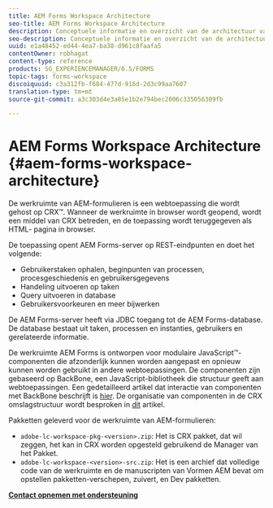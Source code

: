 ```yaml
---
title: AEM Forms Workspace Architecture
seo-title: AEM Forms Workspace Architecture
description: Conceptuele informatie en overzicht van de architectuur van de werkruimte van LiveCycle AEM-formulieren.
seo-description: Conceptuele informatie en overzicht van de architectuur van de werkruimte van LiveCycle AEM-formulieren.
uuid: e1a48452-ed44-4ea7-ba38-d961c8faafa5
contentOwner: robhagat
content-type: reference
products: SG_EXPERIENCEMANAGER/6.5/FORMS
topic-tags: forms-workspace
discoiquuid: c3a312fb-f684-477d-916d-2d3c99aa7607
translation-type: tm+mt
source-git-commit: a3c303d4e3a85e1b2e794bec2006c335056309fb

---
```



# AEM Forms Workspace Architecture {#aem-forms-workspace-architecture}

De werkruimte van AEM-formulieren is een webtoepassing die wordt gehost op CRX™. Wanneer de werkruimte in browser wordt geopend, wordt een middel van CRX betreden, en de toepassing wordt teruggegeven als HTML- pagina in browser.

De toepassing opent AEM Forms-server op REST-eindpunten en doet het volgende:

* Gebruikerstaken ophalen, beginpunten van processen, procesgeschiedenis en gebruikersgegevens
* Handeling uitvoeren op taken
* Query uitvoeren in database
* Gebruikersvoorkeuren en meer bijwerken

De AEM Forms-server heeft via JDBC toegang tot de AEM Forms-database. De database bestaat uit taken, processen en instanties, gebruikers en gerelateerde informatie.

De werkruimte AEM Forms is ontworpen voor modulaire JavaScript™-componenten die afzonderlijk kunnen worden aangepast en opnieuw kunnen worden gebruikt in andere webtoepassingen. De componenten zijn gebaseerd op BackBone, een JavaScript-bibliotheek die structuur geeft aan webtoepassingen. Een gedetailleerd artikel dat interactie van componenten met BackBone beschrijft is [hier](/help/forms/using/backbone-interaction.md). De organisatie van componenten in de CRX omslagstructuur wordt besproken in [dit](/help/forms/using/folder-structure.md) artikel.

Pakketten geleverd voor de werkruimte van AEM-formulieren:

* `adobe-lc-workspace-pkg-<version>.zip`: Het is CRX pakket, dat wil zeggen, het kan in CRX worden opgesteld gebruikend de Manager van het Pakket.
* `adobe-lc-workspace-<version>-src.zip`: Het is een archief dat volledige code van de werkruimte en de manuscripten van Vormen AEM bevat om opstellen pakketten-verschepen, zuivert, en Dev pakketten.

**[Contact opnemen met ondersteuning](https://www.adobe.com/account/sign-in.supportportal.html)**
